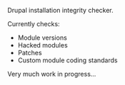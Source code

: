 
Drupal installation integrity checker.

Currently checks:

  - Module versions
  - Hacked modules
  - Patches
  - Custom module coding standards

Very much work in progress... 

